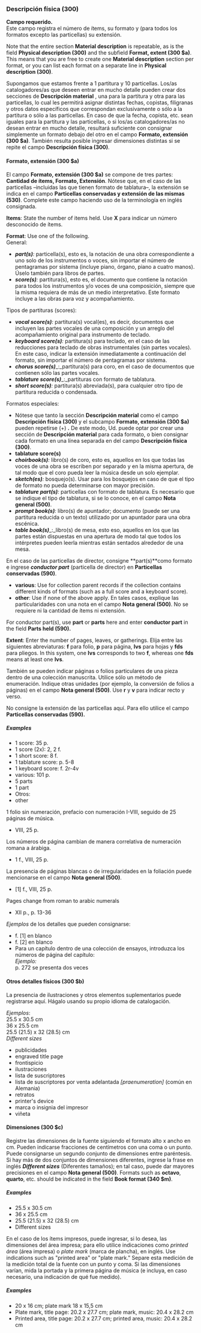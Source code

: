 ### Descripción física (300)

**Campo requerido.**  
Este campo registra el número de ítems, su formato y (para todos los formatos excepto las particellas) su extensión.

Note that the entire section **Material description** is repeatable, as is the field **Physical description (300)** and the subfield **Format, extent (300 $a)**. This means that you are free to create one **Material description** section per format, or you can list each format on a separate line in **Physical description (300)**.

Supongamos que estamos frente a 1 partitura y 10 particellas. Los/as catalogadores/as que deseen entrar en mucho detalle pueden crear dos secciones de **Descripción material** , una para la partitura y otra para las particellas,  lo cual les permitirá asignar distintas fechas, copistas, filigranas y otros datos específicos que correspondan exclusivamente o sólo a la partitura o sólo a las particellas. En caso de que la fecha, copista, etc. sean iguales para la partitura y las particellas, o si los/as catalogadores/as no desean entrar en mucho detalle, resultará suficiente con consignar simplemente un formato debajo del otro en el campo **Formato, extensión (300 $a)**. También resulta posible ingresar dimensiones distintas si se repite el campo **Descripción física (300)**.

#### Formato, extensión (300 $a)

El campo **Formato, extensión (300 $a)** se compone de tres partes: **Cantidad de ítems, Formato, Extensión**. Nótese que, en el caso de las particellas –incluidas las que tienen formato de tablatura–, la extensión se indica en el campo **Particellas conservadas y extensión de las mismas (530)**. Complete este campo haciendo uso de la terminología en inglés consignada.

**Items**: State the number of items held. Use **X** para indicar un número desconocido de ítems.

**Format**: Use one of the following.  
General:

- **_part(s)_**_:_ particella(s), esto es, la notación de una obra correspondiente a uno solo de los instrumentos o voces, sin importar el número de pentagramas por sistema (incluye piano, órgano, piano a cuatro manos). Úselo también para libros de partes.
- **_score(s)_**_:_ partitura(s), esto es, el documento que contiene la notación para todos los instrumentos y/o voces de una composición, siempre que la misma requiera de más de un medio interpretativo. Este formato incluye a las obras para voz y acompañamiento.

Tipos de partituras (scores):

- **_vocal score(s)_**_:_ partitura(s) vocal(es), es decir, documentos que incluyen las partes vocales de una composición y un arreglo del acompañamiento original para instrumento de teclado.
- **_keyboard score(s)_**_:_ partitura(s) para teclado, en el caso de las reducciones para teclado de obras instrumentales (sin partes vocales). En este caso, indicar la extensión inmediatamente a continuación del formato, sin importar el número de pentagramas por sistema.
- **_chorus score(s)_**_:_partitura(s) para coro, en el caso de documentos que contienen sólo las partes vocales.
- **_tablature score(s)_**_:_partituras con formato de tablatura.
- **_short score(s)_**_:_ partitura(s) abreviada(s), para cualquier otro tipo de partitura reducida o condensada.

Formatos especiales:

- Nótese que tanto la sección **Descripción material** como el campo **Descripción física (300)** y el subcampo **Formato, extensión (300 $a)** pueden repetirse (+) **.** De este modo, Ud. puede optar por crear una sección de **Descripción material** para cada formato, o bien consignar cada formato en una línea separada en del campo **Descripción física (300)**.
- **tablature score(s)**
- **_choirbook(s)_**_:_ libro(s) de coro, esto es, aquellos en los que todas las voces de una obra se escriben por separado y en la misma apertura, de tal modo que el coro pueda leer la música desde un solo ejemplar.
- **_sketch(es)_**_:_ bosquejo(s). Usar para los bosquejos en caso de que el tipo de formato no pueda determinarse con mayor precisión.
- **_tablature part(s)_**_:_ particellas con formato de tablatura. Es necesario que se indique el tipo de tablatura, si se lo conoce, en el campo **Nota general (500)**.
- **_prompt book(s)_**_:_ libro(s) de apuntador; documento (puede ser una partitura reducida o un texto) utilizado por un apuntador para una obra escénica.
- **_table book(s)_**_:_libro(s) de mesa, esto eso, aquellos en los que las partes están dispuestas en una apertura de modo tal que todos los intérpretes pueden leerla mientras están sentados alrededor de una mesa.

En el caso de las particellas de director, consigne **part(s)**como formato e ingrese **_conductor part_** (particella de director) en **Particellas conservadas (590)**.

- **various**: Use for collection parent records if the collection contains different kinds of formats (such as a full score and a keyboard score).
- **other**: Use if none of the above apply. En tales casos, explique las particularidades con una nota en el campo **Nota general (500)**. No se requiere ni la cantidad de ítems ni extensión.

For conductor part(s), use **part** or **parts** here and enter **conductor part** in the field **Parts held (590).**

**Extent**: Enter the number of pages, leaves, or gatherings. Elija entre las siguientes abreviaturas: **f** para folio, **p** para página, **lvs** para hojas y **fds** para pliegos. In this system, one **lvs** corresponds to two **f**, whereas one **fds** means at least one **lvs**.

También se pueden indicar páginas o folios particulares de una pieza dentro de una colección manuscrita. Utilice sólo un método de enumeración. Indique otras unidades (por ejemplo, la conversión de folios a páginas) en el campo **Nota general (500)**. Use **r** y **v** para indicar recto y verso.

No consigne la extensión de las particellas aquí. Para ello utilice el campo **Particellas conservadas (590).**

##### Examples

- 1 score: 35 p.
- 1 score (2x): 2, 2 f.
- 1 short score: 8 f.
- 1 tablature score: p. 5-8
- 1 keyboard score: f. 2r-4v
- various: 101 p.
- 5 parts
- 1 part
- Otros:
- other

1 folio sin numeración, prefacio con numeración I-VIII, seguido de 25 páginas de música.

- VIII, 25 p.

Los números de página cambian de manera correlativa de numeración romana a árabiga.

- 1 f., VIII, 25 p.

La presencia de páginas blancas o de irregularidades en la foliación puede mencionarse en el campo **Nota general (500)**.

- [1] f., VIII, 25 p.

Pages change from roman to arabic numerals

- XII p., p. 13-36

_Ejemplos_ de los detalles que pueden consignarse:

- f. [1]  en blanco
- f. [2] en blanco
- Para un capítulo dentro de una colección de ensayos, introduzca los números de página del capítulo:  
  _Ejemplo:_  
  p. 272 se presenta dos veces

#### Otros detalles físicos (300 $b)

La presencia de ilustraciones y otros elementos suplementarios puede registrarse aquí. Hágalo usando su propio idioma de catalogación.

_Ejemplos_:  
25.5 x 30.5 cm  
36 x 25.5 cm  
25.5 (21.5) x 32 (28.5) cm  
_Different sizes_

- publicidades
- engraved title page
- frontispicio
- ilustraciones
- lista de suscriptores
- lista de suscriptores por venta adelantada _[praenumeration]_ (común en Alemania)
- retratos
- printer's device
- marca o insignia del impresor
- viñeta

#### Dimensiones (300 $c)

Registre las dimensiones de la fuente siguiendo el formato alto x ancho en cm. Pueden indicarse fracciones de centímetros con una coma o un punto. Puede consignarse un segundo conjunto de dimensiones entre paréntesis. Si hay más de dos conjuntos de dimensiones diferentes, ingrese la frase en inglés **_Different sizes_** (Diferentes tamaños); en tal caso, puede dar mayores precisiones en el campo **Nota general (500)**. Formats such as **octavo**, **quarto**, etc. should be indicated in the field **Book format (340 $m)**.

##### Examples

- 25.5 x 30.5 cm
- 36 x 25.5 cm
- 25.5 (21.5) x 32 (28.5) cm
- Different sizes

En el caso de los ítems impresos, puede ingresar, si lo desea, las dimensiones del área impresa; para ello utilice indicaciones como _printed área_ (área impresa) o _plate mark_ (marca de plancha), en inglés. Use indications such as "printed area" or "plate mark." Separe esta medición de la medición total de la fuente con un punto y coma. Si las dimensiones varían, mida la portada y la primera página de música (e incluya, en caso necesario, una indicación de qué fue medido).

##### Examples

- 20 x 16 cm; plate mark 18 x 15,5 cm
- Plate mark, title page: 20.2 x 27.7 cm; plate mark, music: 20.4 x 28.2 cm
- Printed area, title page: 20.2 x 27.7 cm; printed area, music: 20.4 x 28.2 cm
